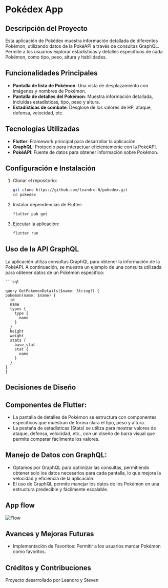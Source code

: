 # Pokédex App

## Descripción del Proyecto

Esta aplicación de Pokédex muestra información detallada de diferentes Pokémon, utilizando datos de la PokéAPI a través de consultas GraphQL. Permite a los usuarios explorar estadísticas y detalles específicos de cada Pokémon, como tipo, peso, altura y habilidades.

## Funcionalidades Principales

- **Pantalla de lista de Pokémon**: Una vista de desplazamiento con imágenes y nombres de Pokémon.
- **Pantalla de detalles del Pokémon**: Muestra información detallada, incluidas estadísticas, tipo, peso y altura.
- **Estadísticas de combate**: Desglose de los valores de HP, ataque, defensa, velocidad, etc.

## Tecnologías Utilizadas

- **Flutter**: Framework principal para desarrollar la aplicación.
- **GraphQL**: Protocolo para interactuar eficientemente con la PokéAPI.
- **PokéAPI**: Fuente de datos para obtener información sobre Pokémon.

## Configuración e Instalación

1. Clonar el repositorio:

   ```bash
   git clone https://github.com/leandro-0/pokedex.git
   cd pokedex
   
2. Instalar dependencias de Flutter:
   
   ```bash
   flutter pub get
3. Ejecutar la aplicación:

   ```bash
   flutter run
## Uso de la API GraphQL

La aplicación utiliza consultas GraphQL para obtener la información de la PokéAPI. A continuación, se muestra un ejemplo de una consulta utilizada para obtener datos de un Pokémon específico:

    ```sql
  
    query GetPokemonDetails($name: String!) {
    pokemon(name: $name) {
      id
      name
      types {
        type {
          name
        }
      }
      height
      weight
      stats {
        base_stat
        stat {
          name
        }
      }
    }
    }

## Decisiones de Diseño
## Componentes de Flutter:

- La pantalla de detalles de Pokémon se estructura con componentes específicos que muestran de forma clara el tipo, peso y altura.
- La pestaña de estadísticas (Stats) se utiliza para mostrar valores de ataque, defensa, velocidad, etc., con un diseño de barra visual que permite comparar fácilmente los valores.

## Manejo de Datos con GraphQL:

- Optamos por GraphQL para optimizar las consultas, permitiendo obtener solo los datos necesarios para cada pantalla, lo que mejora la velocidad y eficiencia de la aplicación.
- El uso de GraphQL permite manejar los datos de los Pokémon en una estructura predecible y fácilmente escalable.

## App flow

![Flow](flow.png)

## Avances y Mejoras Futuras

- Implementación de Favoritos: Permitir a los usuarios marcar Pokémon como favoritos.

## Créditos y Contribuciones

Proyecto desarrollado por Leandro y Steven
